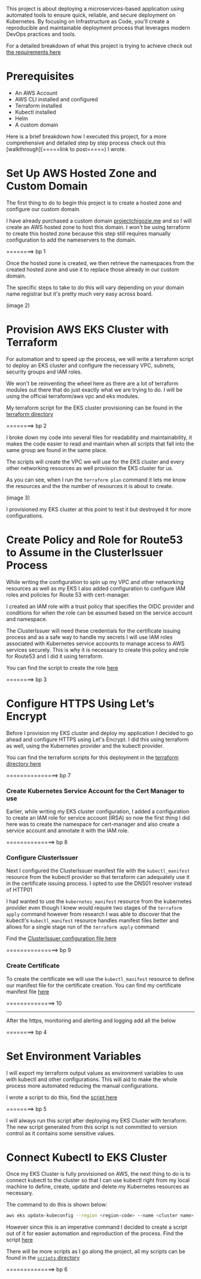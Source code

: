 This project is about deploying a microservices-based application using automated tools to ensure quick, reliable, and secure deployment on Kubernetes. By focusing on Infrastructure as Code, you'll create a reproducible and maintainable deployment process that leverages modern DevOps practices and tools.

For a detailed breakdown of what this project is trying to achieve check out [the requirements here](./Requirements.md)

# Prerequisites

- An AWS Account
- AWS CLI installed and configured
- Terraform installed
- Kubectl installed
- Helm
- A custom domain

Here is a brief breakdown how I executed this project, for a more comprehensive and detailed step by step process check out this [walkthrough](=====link to post=====) I wrote.

# Set Up AWS Hosted Zone and Custom Domain

The first thing to do to begin this project is to create a hosted zone and configure our custom domain.

I have already purchased a custom domain [projectchigozie.me](http://projectchigozie.me/) and so I will create an AWS hosted zone to host this domain. I won't be using terraform to create this hosted zone because this step still requires manually configuration to add the nameservers to the domain.

========> bp 1

Once the hosted zone is created, we then retrieve the namespaces from the created hosted zone and use it to replace those already in our custom domain.

The specific steps to take to do this will vary depending on your domain name registrar but it's pretty much very easy across board.

(image 2)

# Provision AWS EKS Cluster with Terraform

For automation and to speed up the process, we will write a terraform script to deploy an EKS cluster and configure the necessary VPC, subnets, security groups and IAM roles.

We won't be reinventing the wheel here as there are a lot of terraform modules out there that do just exactly what we are trying to do. I will be using the official terraform/aws vpc and eks modules.

My terraform script for the EKS cluster provisioning can be found in the [terraform directory](./terraform/)

========> bp 2

I broke down my code into several files for readability and maintainability, it makes the code easier to read and maintain when all scripts that fall into the same group are found in the same place.

The scripts will create the VPC we will use for the EKS cluster and every other networking resources as well provision the EKS cluster for us.

As you can see, when I run the `terraform plan` command it lets me know the resources and the the number of resources it is about to create.

(image 3)

I provisioned my EKS cluster at this point to test it but destroyed it for more configurations.

<!-- The screenshots below show a successful deployment of the EKS cluster.

#### **Terraform CLI Showing the Successful Deployment of the Resources**

(image 4)

#### **AWS Console Showing the EKS Cluster**

(image 5)

#### **AWS Console Showing the VPC Deployed Along with the EKS Cluster**

(image 6) -->

# Create Policy and Role for Route53 to Assume in the ClusterIssuer Process

While writing the configuration to spin up my VPC and other networking resources as well as my EKS I also added configuration to configure IAM roles and policies for Route 53 with cert-manager.

I created an IAM role with a trust policy that specifies the OIDC provider and conditions for when the role can be assumed based on the service account and namespace.

The ClusterIssuer will need these credentials for the certificate issuing process and as a safe way to handle my secrets I will use IAM roles associated with Kubernetes service accounts to manage access to AWS services securely. This is why it is necessary to create this policy and role for Route53 and I did it using terraform.

You can find the script to create the role [here](./terraform/route53-role-policy.tf)

========> bp 3

# Configure HTTPS Using Let’s Encrypt

Before I provision my EKS cluster and deploy my application I decided to go ahead and configure HTTPS using Let's Encrypt. I did this using terraform as well, using the Kubernetes provider and the kubectl provider.

You can find the terraform scripts for this deployment in the [terraform directory here](./terraform/)

===============> bp 7

### Create Kubernetes Service Account for the Cert Manager to use

Earlier, while writing my EKS cluster configuration, I added a configuration to create an IAM role for service account (IRSA) so now the first thing I did here was to create the namespace for cert-manager and also create a service account and annotate it with the IAM role.

==============> bp 8

### Configure ClusterIssuer

Next I configured the ClusterIssuer manifest file with the `kubectl_manifest` resource from the kubectl provider so that terraform can adequately use it in the certificate issuing process. I opted to use the DNS01 resolver instead of HTTP01

I had wanted to use the `kubernetes_manifest` resource from the kubernetes provider even though I knew would require two stages of the `terraform apply` command however from research I was able to discover that the kubectl's `kubectl_manifest` resource handles manifest files better and allows for a single stage run of the `terraform apply` command

Find the [ClusterIssuer configuration file here](./terraform/cluster-issuer.tf)

===============> bp 9

### Create Certificate

To create the certificate we will use the `kubectl_manifest` resource to define our manifest file for the certificate creation. You can find my certificate manifest file [here](./terraform/certificate.tf)

==============> 10

--------------------------------------------------------------------------------------------------------------
After the https, monitoring and alerting and logging add all the below

========> bp 4

# Set Environment Variables

I will export my terraform output values as environment variables to use with kubectl and other configurations. This will aid to make the whole process more automated reducing the manual configurations.

I wrote a script to do this, find the [script here](./scripts/exp-tf-env-vars.sh)

========> bp 5

I will always run this script after deploying my EKS Cluster with terraform. The new script generated from this script is not committed to version control as it contains some sensitive values.

# Connect Kubectl to EKS Cluster

Once my EKS Cluster is fully provisioned on AWS, the next thing to do is to connect kubectl to the cluster so that I can use kubectl right from my local machine to define, create, update and delete my Kubernetes resources as necessary.

The command to do this is shown below:

```sh
aws eks update-kubeconfig --region <region-code> --name <cluster name>
```

However since this is an imperative command I decided to create a script out of it for easier automation and reproduction of the process. Find the script [here](./scripts/connect-kubectl.sh)

There will be more scripts as I go along the project, all my scripts can be found in the [`scripts` directory](./scripts/)

==============> bp 6